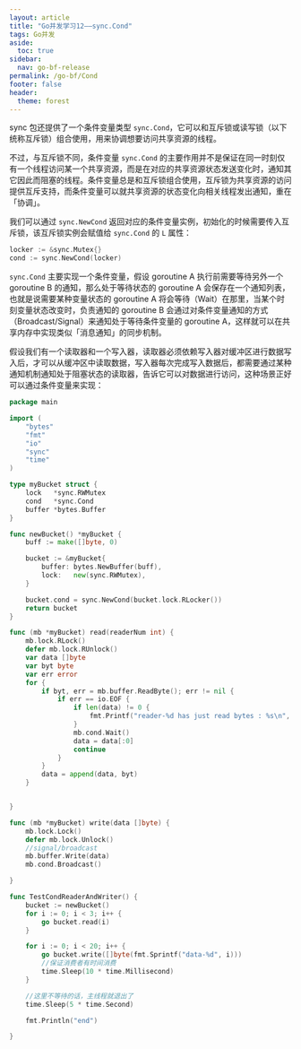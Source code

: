 ```yaml
---
layout: article
title: "Go并发学习12——sync.Cond"
tags: Go并发
aside:
  toc: true
sidebar:
  nav: go-bf-release
permalink: /go-bf/Cond
footer: false
header:
  theme: forest
---
```




sync 包还提供了一个条件变量类型 `sync.Cond`，它可以和互斥锁或读写锁（以下统称互斥锁）组合使用，用来协调想要访问共享资源的线程。

不过，与互斥锁不同，条件变量 `sync.Cond`  的主要作用并不是保证在同一时刻仅有一个线程访问某一个共享资源，而是在对应的共享资源状态发送变化时，通知其它因此而阻塞的线程。条件变量总是和互斥锁组合使用，互斥锁为共享资源的访问提供互斥支持，而条件变量可以就共享资源的状态变化向相关线程发出通知，重在「协调」。



我们可以通过 `sync.NewCond` 返回对应的条件变量实例，初始化的时候需要传入互斥锁，该互斥锁实例会赋值给 `sync.Cond` 的 `L` 属性：

```go
locker := &sync.Mutex{}
cond := sync.NewCond(locker)
```

`sync.Cond` 主要实现一个条件变量，假设 goroutine A 执行前需要等待另外一个 goroutine B 的通知，那么处于等待状态的  goroutine A 会保存在一个通知列表，也就是说需要某种变量状态的 goroutine A  将会等待（Wait）在那里，当某个时刻变量状态改变时，负责通知的 goroutine B  会通过对条件变量通知的方式（Broadcast/Signal）来通知处于等待条件变量的 goroutine  A，这样就可以在共享内存中实现类似「消息通知」的同步机制。

假设我们有一个读取器和一个写入器，读取器必须依赖写入器对缓冲区进行数据写入后，才可以从缓冲区中读取数据，写入器每次完成写入数据后，都需要通过某种通知机制通知处于阻塞状态的读取器，告诉它可以对数据进行访问，这种场景正好可以通过条件变量来实现：

```go
package main

import (
    "bytes"
    "fmt"
    "io"
    "sync"
    "time"
)

type myBucket struct {
    lock   *sync.RWMutex
    cond   *sync.Cond
    buffer *bytes.Buffer
}

func newBucket() *myBucket {
    buff := make([]byte, 0)

    bucket := &myBucket{
        buffer: bytes.NewBuffer(buff),
        lock:   new(sync.RWMutex),
    }

    bucket.cond = sync.NewCond(bucket.lock.RLocker())
    return bucket
}

func (mb *myBucket) read(readerNum int) {
    mb.lock.RLock()
    defer mb.lock.RUnlock()
    var data []byte
    var byt byte
    var err error
    for {
        if byt, err = mb.buffer.ReadByte(); err != nil {
            if err == io.EOF {
                if len(data) != 0 {
                    fmt.Printf("reader-%d has just read bytes : %s\n", readerNum, data)
                }
                mb.cond.Wait()
                data = data[:0]
                continue
            }
        }
        data = append(data, byt)
    }


}

func (mb *myBucket) write(data []byte) {
    mb.lock.Lock()
    defer mb.lock.Unlock()
    //signal/broadcast
    mb.buffer.Write(data)
    mb.cond.Broadcast()

}

func TestCondReaderAndWriter() {
    bucket := newBucket()
    for i := 0; i < 3; i++ {
        go bucket.read(i)
    }

    for i := 0; i < 20; i++ {
        go bucket.write([]byte(fmt.Sprintf("data-%d", i)))
        //保证消费者有时间消费
        time.Sleep(10 * time.Millisecond)
    }

    //这里不等待的话，主线程就退出了
    time.Sleep(5 * time.Second)

    fmt.Println("end")

}
```

